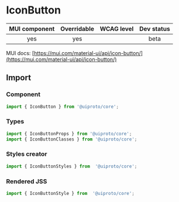 # IconButton

MUI component | Overridable | WCAG level | Dev status
:-----------: | :---------: | :--------: | :------------:
yes | yes | | beta

MUI docs: [https://mui.com/material-ui/api/icon-button/](https://mui.com/material-ui/api/icon-button/)

## Import

### Component
```javascript
import { IconButton } from '@uiproto/core';
```
### Types
```javascript
import { IconButtonProps } from '@uiproto/core';
import { IconButtonClasses } from '@uiproto/core';
```

### Styles creator
```javascript
import { IconButtonStyles } from  '@uiproto/core';
```

### Rendered JSS
```javascript
import { IconButtonStyle } from  '@uiproto/core';
```
